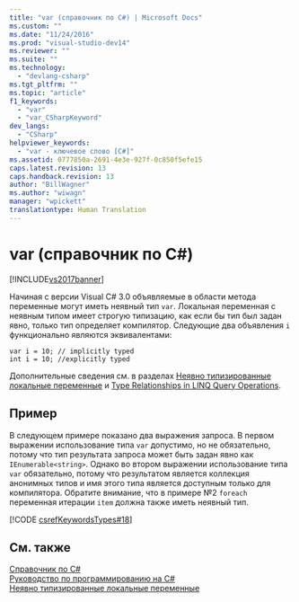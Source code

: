```yaml
---
title: "var (справочник по C#) | Microsoft Docs"
ms.custom: ""
ms.date: "11/24/2016"
ms.prod: "visual-studio-dev14"
ms.reviewer: ""
ms.suite: ""
ms.technology: 
  - "devlang-csharp"
ms.tgt_pltfrm: ""
ms.topic: "article"
f1_keywords: 
  - "var"
  - "var_CSharpKeyword"
dev_langs: 
  - "CSharp"
helpviewer_keywords: 
  - "var - ключевое слово [C#]"
ms.assetid: 0777850a-2691-4e3e-927f-0c850f5efe15
caps.latest.revision: 13
caps.handback.revision: 13
author: "BillWagner"
ms.author: "wiwagn"
manager: "wpickett"
translationtype: Human Translation
---
```

# var (справочник по C#)
[!INCLUDE[vs2017banner](../../../csharp/includes/vs2017banner.md)]

Начиная с версии Visual C\# 3.0 объявляемые в области метода переменные могут иметь неявный тип `var`.  Локальная переменная с неявным типом имеет строгую типизацию, как если бы тип был задан явно, только тип определяет компилятор.  Следующие два объявления `i` функционально являются эквивалентами:  
  
```  
var i = 10; // implicitly typed  
int i = 10; //explicitly typed  
```  
  
 Дополнительные сведения см. в разделах [Неявно типизированные локальные переменные](../../../csharp/programming-guide/classes-and-structs/implicitly-typed-local-variables.md) и [Type Relationships in LINQ Query Operations](../../../csharp/programming-guide/concepts/linq/type-relationships-in-linq-query-operations.md).  
  
## Пример  
 В следующем примере показано два выражения запроса.  В первом выражении использование типа `var` допустимо, но не обязательно, потому что тип результата запроса может быть задан явно как `IEnumerable<string>`.  Однако во втором выражении использование типа `var` обязательно, потому что результатом является коллекция анонимных типов и имя этого типа является доступным только для компилятора.  Обратите внимание, что в примере №2 `foreach` переменная итерации `item` должна также иметь неявный тип.  
  
 [!CODE [csrefKeywordsTypes#18](../CodeSnippet/VS_Snippets_VBCSharp/csrefKeywordsTypes#18)]  
  
## См. также  
 [Справочник по C\#](../../../csharp/language-reference/index.md)   
 [Руководство по программированию на C\#](../../../csharp/programming-guide/index.md)   
 [Неявно типизированные локальные переменные](../../../csharp/programming-guide/classes-and-structs/implicitly-typed-local-variables.md)